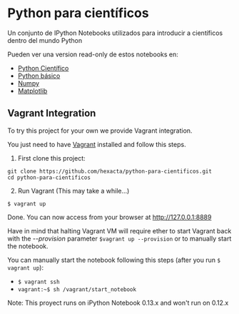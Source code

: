 Python para científicos
====================

Un conjunto de IPython Notebooks utilizados para introducir a científicos dentro del mundo Python

Pueden ver una version read-only de estos notebooks en:

* [Python Científico](http://nbviewer.ipython.org/github/hexacta/python-para-cientificos/blob/master/0_python_cientifico.ipynb)
* [Python básico](http://nbviewer.ipython.org/github/hexacta/python-para-cientificos/blob/master/1_python_basico.ipynb)
* [Numpy](http://nbviewer.ipython.org/github/hexacta/python-para-cientificos/blob/master/2_numpy.ipynb)
* [Matplotlib](http://nbviewer.ipython.org/github/hexacta/python-para-cientificos/blob/master/3_matplotlib.ipynb)

## Vagrant Integration

To try this project for your own we provide Vagrant integration.

You just need to have [Vagrant](http://www.vagrantup.com/) installed and follow this steps.

1. First clone this project:

  ```
  git clone https://github.com/hexacta/python-para-cientificos.git
  cd python-para-cientificos
  ```

2. Run Vagrant (This may take a while...)

`$ vagrant up`


Done. You can now access from your browser at http://127.0.0.1:8889

Have in mind that halting Vagrant VM will require ether to start Vagrant back with the *--provision* parameter `$vagrant up --provision` or to manually start the notebook.

You can manually start the notebook following this steps (after you run `$ vagrant up`):

- `$ vagrant ssh`
- `vagrant:~$ sh /vagrant/start_notebook`


Note: This proyect runs on iPython Notebook 0.13.x and won't run on 0.12.x

